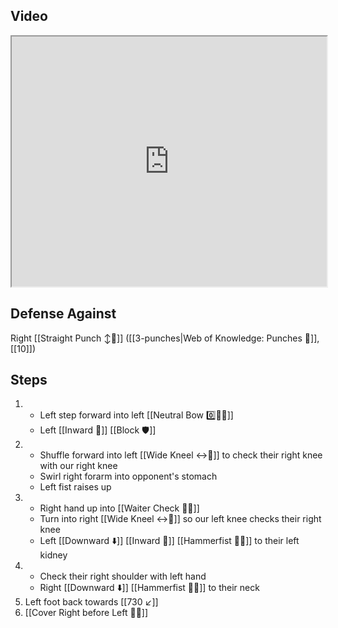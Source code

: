 ## Video

<iframe src="https://www.youtube.com/embed/WpcZ1KaRRwA" width="100%" height="400"></iframe>

## Defense Against

Right [[Straight Punch ↕️👊]] ([[3-punches|Web of Knowledge: Punches 👊]], [[10]])

## Steps

1. - Left step forward into left [[Neutral Bow 0️⃣🧍‍♂️]]
    - Left [[Inward 🔽]] [[Block 🛡️]]
2. - Shuffle forward into left [[Wide Kneel ↔️🧎]] to check their right knee with our right knee
    - Swirl right forarm into opponent's stomach
    - Left fist raises up
3. - Right hand up into [[Waiter Check 🧑‍🍳]]
    - Turn into right [[Wide Kneel ↔️🧎]] so our left knee checks their right knee
    - Left [[Downward ⬇️]] [[Inward 🔽]] [[Hammerfist 🔨✊]] to their left kidney
4. - Check their right shoulder with left hand
    - Right [[Downward ⬇️]] [[Hammerfist 🔨✊]] to their neck
5. Left foot back towards [[730 ↙️]]
6. [[Cover Right before Left 🦶🔄]]
